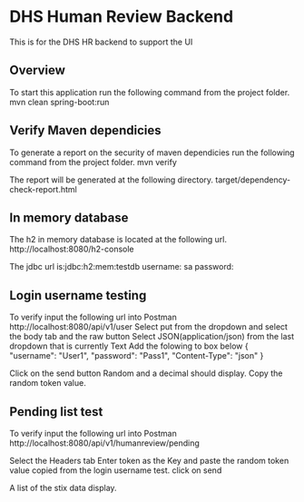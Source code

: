 # DHS Human Review Backend

This is for the DHS HR backend to support the UI 

## Overview
To start this application run the following command from the project folder.
mvn clean spring-boot:run

## Verify Maven dependicies
To generate a report on the security of maven dependicies run the following command from the project folder.
mvn verify

The report will be generated at the following directory.
target/dependency-check-report.html

## In memory database
The h2 in memory database is located at the following url.
http://localhost:8080/h2-console

The jdbc url is:jdbc:h2:mem:testdb
username: sa
password: <blank>

## Login username testing
To verify input the following url into Postman
http://localhost:8080/api/v1/user
Select put from the dropdown and select the body tab and the raw button
Select JSON(application/json) from the last dropdown that is currently Text
Add the folowing to box below
{
    "username": "User1",
    "password": "Pass1",
    "Content-Type": "json"
}

Click on the send button
Random and a decimal should display.
Copy the random token value.
 
## Pending list test
To verify input the following url into Postman
http://localhost:8080/api/v1/humanreview/pending 

Select the Headers tab
Enter token as the Key and paste the random token value copied from the login username test.
click on send

A list of the stix data display.